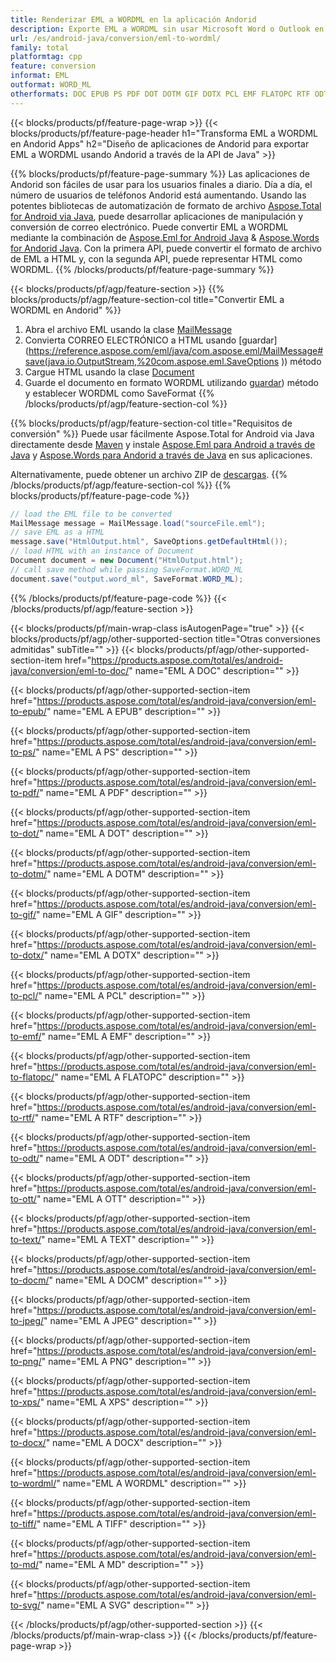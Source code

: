 ```yaml
---
title: Renderizar EML a WORDML en la aplicación Andorid
description: Exporte EML a WORDML sin usar Microsoft Word o Outlook en sus aplicaciones Andorid
url: /es/android-java/conversion/eml-to-wordml/
family: total
platformtag: cpp
feature: conversion
informat: EML
outformat: WORD_ML
otherformats: DOC EPUB PS PDF DOT DOTM GIF DOTX PCL EMF FLATOPC RTF ODT OTT TEXT DOCM JPEG PNG XPS DOCX BMP TIFF MD SVG
---
```

{{< blocks/products/pf/feature-page-wrap >}}
{{< blocks/products/pf/feature-page-header h1="Transforma EML a WORDML en Andorid Apps" h2="Diseño de aplicaciones de Andorid para exportar EML a WORDML usando Andorid a través de la API de Java" >}}

{{% blocks/products/pf/feature-page-summary %}}
Las aplicaciones de Andorid son fáciles de usar para los usuarios finales a diario. Día a día, el número de usuarios de teléfonos Andorid está aumentando. Usando las potentes bibliotecas de automatización de formato de archivo [Aspose.Total for Android via Java](https://products.aspose.com/total/android-java/), puede desarrollar aplicaciones de manipulación y conversión de correo electrónico. Puede convertir EML a WORDML mediante la combinación de [Aspose.Eml for Android Java](https://products.aspose.com/eml/android-java/) & [Aspose.Words for Andorid Java](https://products.aspose.com/words/android-java/). Con la primera API, puede convertir el formato de archivo de EML a HTML y, con la segunda API, puede representar HTML como WORDML. 
{{% /blocks/products/pf/feature-page-summary  %}}

{{< blocks/products/pf/agp/feature-section >}}
{{% blocks/products/pf/agp/feature-section-col title="Convertir EML a WORDML en Andorid" %}}
1. Abra el archivo EML usando la clase [MailMessage](https://reference.aspose.com/eml/java/com.aspose.eml/mailmessage)
2. Convierta CORREO ELECTRÓNICO a HTML usando [guardar](https://reference.aspose.com/eml/java/com.aspose.eml/MailMessage#save(java.io.OutputStream,%20com.aspose.eml.SaveOptions )) método
3. Cargue HTML usando la clase [Document](https://reference.aspose.com/words/java/com.aspose.words/Document)
4. Guarde el documento en formato WORDML utilizando [guardar](https://reference.aspose.com/words/java/com.aspose.words/Document#save(java.lang.String,com.aspose.words.SaveOptions) )) método y establecer WORDML como SaveFormat
{{% /blocks/products/pf/agp/feature-section-col %}}

{{% blocks/products/pf/agp/feature-section-col title="Requisitos de conversión" %}}
Puede usar fácilmente Aspose.Total for Android via Java directamente desde [Maven](https://repository.aspose.com/webapp/#/artifacts/browse/tree/General/repo/com/aspose/aspose-total) y instale [Aspose.Eml para Android a través de Java](https://docs.aspose.com/eml/androidjava/installation/) y [Aspose.Words para Andorid a través de Java](https://docs.aspose.com/words/java/install-aspose-words-for-android-via-java/#install-asposewords-for-android-via-java-from-maven-repository) en sus aplicaciones.

Alternativamente, puede obtener un archivo ZIP de [descargas](https://downloads.aspose.com/total/androidjava).
{{% /blocks/products/pf/agp/feature-section-col %}}
{{% blocks/products/pf/feature-page-code %}}
```cs
// load the EML file to be converted
MailMessage message = MailMessage.load("sourceFile.eml"); 
// save EML as a HTML 
message.save("HtmlOutput.html", SaveOptions.getDefaultHtml());
// load HTML with an instance of Document
Document document = new Document("HtmlOutput.html");
// call save method while passing SaveFormat.WORD_ML
document.save("output.word_ml", SaveFormat.WORD_ML); 
```

{{% /blocks/products/pf/feature-page-code %}}
{{< /blocks/products/pf/agp/feature-section >}}

{{< blocks/products/pf/main-wrap-class isAutogenPage="true" >}}
{{< blocks/products/pf/agp/other-supported-section title="Otras conversiones admitidas" subTitle="" >}}
{{< blocks/products/pf/agp/other-supported-section-item href="https://products.aspose.com/total/es/android-java/conversion/eml-to-doc/" name="EML A DOC" description="" >}}

{{< blocks/products/pf/agp/other-supported-section-item href="https://products.aspose.com/total/es/android-java/conversion/eml-to-epub/" name="EML A EPUB" description="" >}}

{{< blocks/products/pf/agp/other-supported-section-item href="https://products.aspose.com/total/es/android-java/conversion/eml-to-ps/" name="EML A PS" description="" >}}

{{< blocks/products/pf/agp/other-supported-section-item href="https://products.aspose.com/total/es/android-java/conversion/eml-to-pdf/" name="EML A PDF" description="" >}}

{{< blocks/products/pf/agp/other-supported-section-item href="https://products.aspose.com/total/es/android-java/conversion/eml-to-dot/" name="EML A DOT" description="" >}}

{{< blocks/products/pf/agp/other-supported-section-item href="https://products.aspose.com/total/es/android-java/conversion/eml-to-dotm/" name="EML A DOTM" description="" >}}

{{< blocks/products/pf/agp/other-supported-section-item href="https://products.aspose.com/total/es/android-java/conversion/eml-to-gif/" name="EML A GIF" description="" >}}

{{< blocks/products/pf/agp/other-supported-section-item href="https://products.aspose.com/total/es/android-java/conversion/eml-to-dotx/" name="EML A DOTX" description="" >}}

{{< blocks/products/pf/agp/other-supported-section-item href="https://products.aspose.com/total/es/android-java/conversion/eml-to-pcl/" name="EML A PCL" description="" >}}

{{< blocks/products/pf/agp/other-supported-section-item href="https://products.aspose.com/total/es/android-java/conversion/eml-to-emf/" name="EML A EMF" description="" >}}

{{< blocks/products/pf/agp/other-supported-section-item href="https://products.aspose.com/total/es/android-java/conversion/eml-to-flatopc/" name="EML A FLATOPC" description="" >}}

{{< blocks/products/pf/agp/other-supported-section-item href="https://products.aspose.com/total/es/android-java/conversion/eml-to-rtf/" name="EML A RTF" description="" >}}

{{< blocks/products/pf/agp/other-supported-section-item href="https://products.aspose.com/total/es/android-java/conversion/eml-to-odt/" name="EML A ODT" description="" >}}

{{< blocks/products/pf/agp/other-supported-section-item href="https://products.aspose.com/total/es/android-java/conversion/eml-to-ott/" name="EML A OTT" description="" >}}

{{< blocks/products/pf/agp/other-supported-section-item href="https://products.aspose.com/total/es/android-java/conversion/eml-to-text/" name="EML A TEXT" description="" >}}

{{< blocks/products/pf/agp/other-supported-section-item href="https://products.aspose.com/total/es/android-java/conversion/eml-to-docm/" name="EML A DOCM" description="" >}}

{{< blocks/products/pf/agp/other-supported-section-item href="https://products.aspose.com/total/es/android-java/conversion/eml-to-jpeg/" name="EML A JPEG" description="" >}}

{{< blocks/products/pf/agp/other-supported-section-item href="https://products.aspose.com/total/es/android-java/conversion/eml-to-png/" name="EML A PNG" description="" >}}

{{< blocks/products/pf/agp/other-supported-section-item href="https://products.aspose.com/total/es/android-java/conversion/eml-to-xps/" name="EML A XPS" description="" >}}

{{< blocks/products/pf/agp/other-supported-section-item href="https://products.aspose.com/total/es/android-java/conversion/eml-to-docx/" name="EML A DOCX" description="" >}}

{{< blocks/products/pf/agp/other-supported-section-item href="https://products.aspose.com/total/es/android-java/conversion/eml-to-wordml/" name="EML A WORDML" description="" >}}

{{< blocks/products/pf/agp/other-supported-section-item href="https://products.aspose.com/total/es/android-java/conversion/eml-to-tiff/" name="EML A TIFF" description="" >}}

{{< blocks/products/pf/agp/other-supported-section-item href="https://products.aspose.com/total/es/android-java/conversion/eml-to-md/" name="EML A MD" description="" >}}

{{< blocks/products/pf/agp/other-supported-section-item href="https://products.aspose.com/total/es/android-java/conversion/eml-to-svg/" name="EML A SVG" description="" >}}


{{< /blocks/products/pf/agp/other-supported-section >}}
{{< /blocks/products/pf/main-wrap-class >}}
{{< /blocks/products/pf/feature-page-wrap >}}